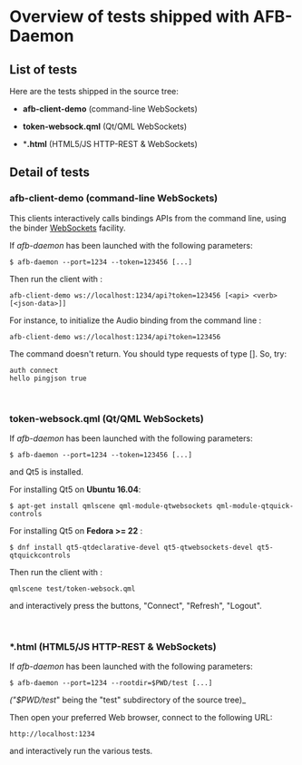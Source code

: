 
Overview of tests shipped with AFB-Daemon
=========================================

List of tests
-------------

Here are the tests shipped in the source tree:

* **afb-client-demo** (command-line WebSockets)

* **token-websock.qml** (Qt/QML WebSockets)

* ***.html** (HTML5/JS HTTP-REST & WebSockets)


Detail of tests
---------------

### afb-client-demo (command-line WebSockets)

This clients interactively calls bindings APIs from the command line, using the binder
[WebSockets](https://en.wikipedia.org/wiki/WebSocket) facility.

If _afb-daemon_ has been launched with the following parameters:


    $ afb-daemon --port=1234 --token=123456 [...]


Then run the client with :

    afb-client-demo ws://localhost:1234/api?token=123456 [<api> <verb> [<json-data>]]

For instance, to initialize the Audio binding from the command line :

    afb-client-demo ws://localhost:1234/api?token=123456

The command doesn't return. You should type requests of type <api> <verb> [<json-data>].
So, try:

    auth connect
    hello pingjson true

<br />



### token-websock.qml (Qt/QML WebSockets)

If _afb-daemon_ has been launched with the following parameters:

    $ afb-daemon --port=1234 --token=123456 [...]

and Qt5 is installed.

For installing Qt5 on **Ubuntu 16.04**:

    $ apt-get install qmlscene qml-module-qtwebsockets qml-module-qtquick-controls

For installing Qt5 on **Fedora >= 22** :

    $ dnf install qt5-qtdeclarative-devel qt5-qtwebsockets-devel qt5-qtquickcontrols


Then run the client with :

    qmlscene test/token-websock.qml

and interactively press the buttons, "Connect", "Refresh", "Logout".

<br />


### *.html (HTML5/JS HTTP-REST & WebSockets)

If _afb-daemon_ has been launched with the following parameters:

    $ afb-daemon --port=1234 --rootdir=$PWD/test [...]

_("$PWD/test_" being the "test" subdirectory of the source tree)_


Then open your preferred Web browser, connect to the following URL:

    http://localhost:1234

and interactively run the various tests.

